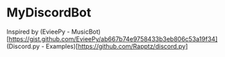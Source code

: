 # MyDiscordBot

Inspired by
(EvieePy - MusicBot)[https://gist.github.com/EvieePy/ab667b74e9758433b3eb806c53a19f34]
(Discord.py - Examples)[https://github.com/Rapptz/discord.py]
